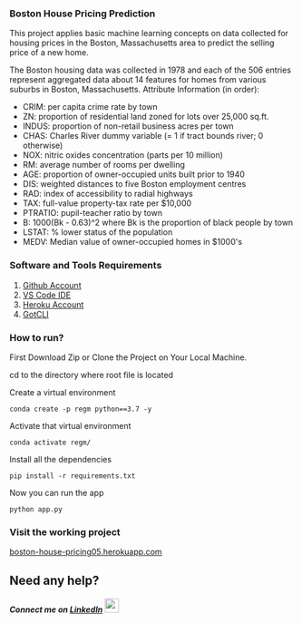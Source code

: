 ### Boston House Pricing Prediction
This project applies basic machine learning concepts on data collected for housing prices in the Boston, Massachusetts area to predict the selling price of a new home.

The Boston housing data was collected in 1978 and each of the 506 entries represent aggregated data about 14 features for homes from various suburbs in Boston, Massachusetts.
Attribute Information (in order):
 - CRIM:     per capita crime rate by town
 - ZN:       proportion of residential land zoned for lots over 25,000 sq.ft.
 - INDUS:    proportion of non-retail business acres per town
 - CHAS:     Charles River dummy variable (= 1 if tract bounds river; 0 otherwise)
 - NOX:      nitric oxides concentration (parts per 10 million)
 - RM:       average number of rooms per dwelling
 - AGE:      proportion of owner-occupied units built prior to 1940
 - DIS:      weighted distances to five Boston employment centres
 - RAD:      index of accessibility to radial highways
 - TAX:      full-value property-tax rate per $10,000
 - PTRATIO:  pupil-teacher ratio by town
 - B:        1000(Bk - 0.63)^2 where Bk is the proportion of black people by town
 - LSTAT:    % lower status of the population
 - MEDV:     Median value of owner-occupied homes in $1000's

### Software and Tools Requirements

1. [Github Account](https://github.com)
2. [VS Code IDE](https://code.visualstudio.com/)
3. [Heroku Account](https://heroku.com/)
4. [GotCLI](https://gut-scm.com/book/en/v2/Getting-Started-The_Command_Line)

### How to run?

First Download Zip or Clone the Project on Your Local Machine.

cd to the directory where root file is located

Create a virtual environment 

```
conda create -p regm python==3.7 -y
```
Activate that virtual environment 

```
conda activate regm/
```
Install all the dependencies

```
pip install -r requirements.txt
```
Now you can run the app 

```
python app.py
```

### Visit the working project
[boston-house-pricing05.herokuapp.com](https://boston-house-pricing05.herokuapp.com/)

## Need any help?
##### Connect me on [LinkedIn](https://www.linkedin.com/in/manisha-varshney-914646191/)  <img src="https://cdn.iconscout.com/icon/free/png-256/linkedin-162-498418.png" width="25"> 
